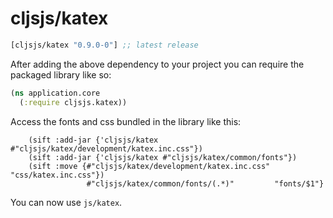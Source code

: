 # cljsjs/katex

[](dependency)
```clojure
[cljsjs/katex "0.9.0-0"] ;; latest release
```
[](/dependency)

After adding the above dependency to your project you can require the packaged library like so:

```clojure
(ns application.core
  (:require cljsjs.katex))
```

Access the fonts and css bundled in the library like this:

```
    (sift :add-jar {'cljsjs/katex #"cljsjs/katex/development/katex.inc.css"})
    (sift :add-jar {'cljsjs/katex #"cljsjs/katex/common/fonts"})
    (sift :move {#"cljsjs/katex/development/katex.inc.css" "css/katex.inc.css"})
                 #"cljsjs/katex/common/fonts/(.*)"         "fonts/$1"}
```


You can now use ```js/katex```.


